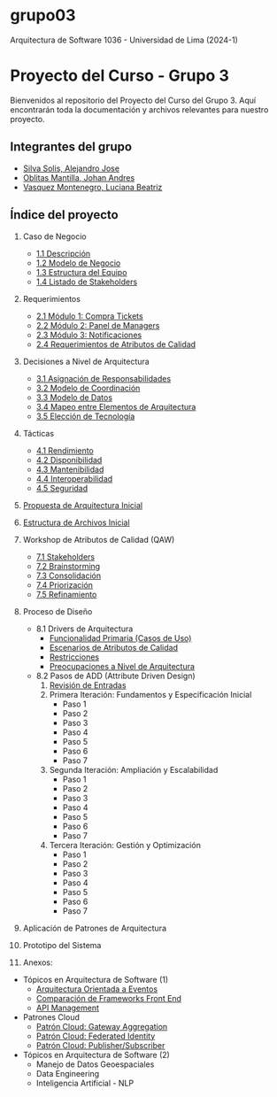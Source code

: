 # grupo03
Arquitectura de Software 1036 - Universidad de Lima (2024-1)

# Proyecto del Curso - Grupo 3

Bienvenidos al repositorio del Proyecto del Curso del Grupo 3. Aquí encontrarán toda la documentación y archivos relevantes para nuestro proyecto.

## Integrantes del grupo
  - [Silva Solis, Alejandro Jose](/s01-Grupo3-MusicFest/Integrantes/Alejandro%20Silva/Alejandro%20Silva.md)
  - [Oblitas Mantilla, Johan Andres](/s01-Grupo3-MusicFest/Integrantes/Johan%20Oblitas/Oblitas.md)
  - [Vasquez Montenegro, Luciana Beatriz](/s01-Grupo3-MusicFest/Integrantes/Luciana%20Vasquez/Luciana.md)

## Índice del proyecto

1. Caso de Negocio
    - [1.1 Descripción](/s01-Grupo3-MusicFest/Proyecto/1.%20Caso%20de%20Negocio/1.1%20Descripción.md)
    - [1.2 Modelo de Negocio](/s01-Grupo3-MusicFest/Proyecto/1.%20Caso%20de%20Negocio/1.2%20Modelo%20de%20Negocio.md)
    - [1.3 Estructura del Equipo](/s01-Grupo3-MusicFest/Proyecto/1.%20Caso%20de%20Negocio/1.3%20Estructura%20del%20Equipo.md)
    - [1.4 Listado de Stakeholders](/s01-Grupo3-MusicFest/Proyecto/1.%20Caso%20de%20Negocio/1.4%20Listado%20de%20Stakeholders.md)
2. Requerimientos
    - [2.1 Módulo 1: Compra Tickets](/s01-Grupo3-MusicFest/Proyecto/2.%20Requerimientos/2.1%20Módulo%201%20Compra%20Tickets.md)
    - [2.2 Módulo 2: Panel de Managers](/s01-Grupo3-MusicFest/Proyecto/2.%20Requerimientos/2.2%20Módulo%202%20Panel%20de%20Managers.md)
    - [2.3 Módulo 3: Notificaciones](/s01-Grupo3-MusicFest/Proyecto/2.%20Requerimientos/2.3%20Módulo%203%20Notificaciones.md)
    - [2.4 Requerimientos de Atributos de Calidad](/s01-Grupo3-MusicFest/Proyecto/2.%20Requerimientos/2.4%20Requerimientos%20de%20Atributos%20de%20Calidad.md)
3. Decisiones a Nivel de Arquitectura
    - [3.1 Asignación de Responsabilidades](/s01-Grupo3-MusicFest/Proyecto/3.%20Decisiones%20a%20Nivel%20de%20Arquitectura/3.1%20Asignación%20de%20Responsabilidades.md)
    - [3.2 Modelo de Coordinación](/s01-Grupo3-MusicFest/Proyecto/3.%20Decisiones%20a%20Nivel%20de%20Arquitectura/3.2%20Modelo%20de%20Coordinación.md)
    - [3.3 Modelo de Datos](/s01-Grupo3-MusicFest/Proyecto/3.%20Decisiones%20a%20Nivel%20de%20Arquitectura/3.3%20Modelo%20de%20Datos.md)
    - [3.4 Mapeo entre Elementos de Arquitectura](/s01-Grupo3-MusicFest/Proyecto/3.%20Decisiones%20a%20Nivel%20de%20Arquitectura/3.4%20Mapeo%20entre%20Elementos%20de%20Arquitectura.md)
    - [3.5 Elección de Tecnología](/s01-Grupo3-MusicFest/Proyecto/3.%20Decisiones%20a%20Nivel%20de%20Arquitectura/3.5%20Elección%20de%20Tecnología.md)
4. Tácticas
    - [4.1 Rendimiento](/s01-Grupo3-MusicFest/Proyecto/4.%20Tácticas/4.1%20Rendimiento.md)
    - [4.2 Disponibilidad](/s01-Grupo3-MusicFest/Proyecto/4.%20Tácticas/4.2%20Disponibilidad.md)
    - [4.3 Mantenibilidad](/s01-Grupo3-MusicFest/Proyecto/4.%20Tácticas/4.3%20Mantenibilidad.md)
    - [4.4 Interoperabilidad](/s01-Grupo3-MusicFest/Proyecto/4.%20Tácticas/4.4%20Interoperabilidad.md)
    - [4.5 Seguridad](/s01-Grupo3-MusicFest/Proyecto/4.%20Tácticas/4.5%20Seguridad.md)
5. [Propuesta de Arquitectura Inicial](/s01-Grupo3-MusicFest/Proyecto/5.%20Propuesta%20de%20Arquitectura%20Inicial/5.%20Propuesta%20de%20Arquitectura%20Inicial.md)
6. [Estructura de Archivos Inicial](/s01-Grupo3-MusicFest/Proyecto/6.%20Estructura%20de%20Archivos%20Inicial/6.%20Estructura%20de%20Archivos%20Inicial.md)
7. Workshop de Atributos de Calidad (QAW)
    - [7.1 Stakeholders](/s01-Grupo3-MusicFest/Proyecto/7.%20Workshop%20de%20Atributos%20de%20Calidad/7.1%20Stakeholders.md)
    - [7.2 Brainstorming](/s01-Grupo3-MusicFest/Proyecto/7.%20Workshop%20de%20Atributos%20de%20Calidad/7.2%20Brainstorming.md)
    - [7.3 Consolidación](/s01-Grupo3-MusicFest/Proyecto/7.%20Workshop%20de%20Atributos%20de%20Calidad/7.3%20Consolidación.md)
    - [7.4 Priorización](/s01-Grupo3-MusicFest/Proyecto/7.%20Workshop%20de%20Atributos%20de%20Calidad/7.4%20Priorización.md)
    - [7.5 Refinamiento](/s01-Grupo3-MusicFest/Proyecto/7.%20Workshop%20de%20Atributos%20de%20Calidad/7.5%20Refinamiento.md)
8. Proceso de Diseño
    - 8.1 Drivers de Arquitectura
        - [Funcionalidad Primaria (Casos de Uso)](/s01-Grupo3-MusicFest/Proyecto/8.%20Proceso%20de%20Diseño/8.1%20Drivers%20de%20Arquitectura/CasosDeUso.md)
        - [Escenarios de Atributos de Calidad](/s01-Grupo3-MusicFest/Proyecto/8.%20Proceso%20de%20Diseño/8.1%20Drivers%20de%20Arquitectura/EscenariosAC.md)
        - [Restricciones](/s01-Grupo3-MusicFest/Proyecto/8.%20Proceso%20de%20Diseño/8.1%20Drivers%20de%20Arquitectura/Restricciones.md)
        - [Preocupaciones a Nivel de Arquitectura](/s01-Grupo3-MusicFest/Proyecto/8.%20Proceso%20de%20Diseño/8.1%20Drivers%20de%20Arquitectura/PreocupacionesArqui.md)
    - 8.2 Pasos de ADD (Attribute Driven Design)
        1. [Revisión de Entradas](/s01-Grupo3-MusicFest/Proyecto/8.%20Proceso%20de%20Diseño/Entradas.md)
        2. Primera Iteración: Fundamentos y Especificación Inicial
            - Paso 1
            - Paso 2
            - Paso 3
            - Paso 4
            - Paso 5
            - Paso 6
            - Paso 7
        3. Segunda Iteración: Ampliación y Escalabilidad
            - Paso 1
            - Paso 2
            - Paso 3
            - Paso 4
            - Paso 5
            - Paso 6
            - Paso 7
        4. Tercera Iteración: Gestión y Optimización
            - Paso 1
            - Paso 2
            - Paso 3
            - Paso 4
            - Paso 5
            - Paso 6
            - Paso 7
9. Aplicación de Patrones de Arquitectura

10. Prototipo del Sistema

11. Anexos:

- Tópicos en Arquitectura de Software (1)
    - [Arquitectura Orientada a Eventos](/s01-Grupo3-MusicFest/Integrantes/Alejandro%20Silva/Componente%20Individual/Informe.md)
    - [Comparación de Frameworks Front End](/s01-Grupo3-MusicFest/Integrantes/Johan%20Oblitas/Componente%20Individual/Informe.md)
    - [API Management](/s01-Grupo3-MusicFest/Integrantes/Luciana%20Vasquez/Componente%20Individual/Informe.md)
- Patrones Cloud
    - [Patrón Cloud: Gateway Aggregation](/s01-Grupo3-MusicFest/Integrantes/Alejandro%20Silva/)
    - [Patrón Cloud: Federated Identity](/s01-Grupo3-MusicFest/Integrantes/Johan%20Oblitas/Componente%20Individual%202/Informe.md)
    - [Patrón Cloud: Publisher/Subscriber](/s01-Grupo3-MusicFest/Integrantes/Luciana%20Vasquez/Componente%20Individual/PatronCloud.md)
- Tópicos en Arquitectura de Software (2)
    - Manejo de Datos Geoespaciales
    - Data Engineering
    - Inteligencia Artificial - NLP